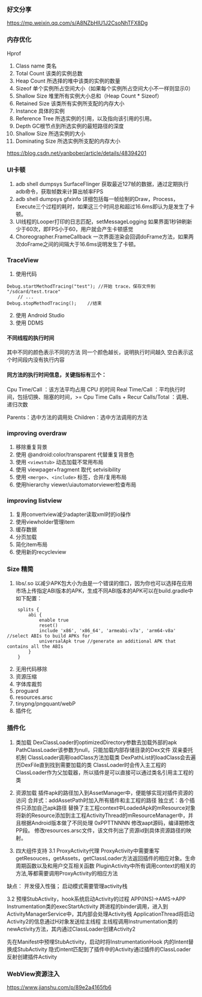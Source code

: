 ### 好文分享
https://mp.weixin.qq.com/s/A8NZbHlU1J2CsoNhTFX8Dg

### 内存优化

Hprof
1. Class name  类名
2. Total Count 该类的实例总数
3. Heap Count  所选择的堆中该类的实例的数量
4. Sizeof  单个实例所占空间大小（如果每个实例所占空间大小不一样则显示0）
5. Shallow Size    堆里所有实例大小总和（Heap Count * Sizeof）
6. Retained Size   该类所有实例所支配的内存大小
7. Instance    具体的实例
8. Reference Tree  所选实例的引用，以及指向该引用的引用。
9. Depth   GC根节点到所选实例的最短路径的深度
10. Shallow Size    所选实例的大小
11. Dominating Size 所选实例所支配的内存大小

https://blog.csdn.net/yanbober/article/details/48394201


### UI卡顿
1. adb shell dumpsys SurfaceFlinger
获取最近127帧的数据，通过定期执行adb命令，获取帧数来计算出帧率FPS
2. adb shell dumpsys gfxinfo
详细包括每一帧绘制的Draw，Process，Execute三个过程的耗时，如果这三个时间总和超过16.6ms即认为是发生了卡顿。
3. UI线程的Looper打印的日志匹配，setMessageLogging
如果界面1秒钟刷新少于60次，即FPS小于60，用户就会产生卡顿感觉
4. Choreographer.FrameCallback
一次界面渲染会回调doFrame方法，如果两次doFrame之间的间隔大于16.6ms说明发生了卡顿。

### TraceView

1. 使用代码

```
Debug.startMethodTracing("test"); //开始 trace，保存文件到 "/sdcard/test.trace"
    // ...
Debug.stopMethodTracing();    //结束
```

2. 使用 Android Studio
3. 使用 DDMS


#### 不同线程的执行时间
其中不同的颜色表示不同的方法
同一个颜色越长，说明执行时间越久
空白表示这个时间段内没有执行内容

#### 同方法的执行时间信息，关键指标有三个：
Cpu Time/Call ：该方法平均占用 CPU 的时间
Real Time/Call ：平均执行时间，包括切换、阻塞的时间，>= Cpu Time
Calls + Recur Calls/Total ：调用、递归次数

Parents：选中方法的调用处
Children：选中方法调用的方法


### improving overdraw

1. 移除重复背景
2. 使用 @android:color/transparent 代替重复背景色
3. 使用 `<viewstub>` 动态加载不常用布局
4. 使用 viewpager+fragment 取代 setvisibility
5. 使用 `<merge>`、`<include>` 标签，合并/复用布局
6. 使用hierarchy viewer/uiautomatorviewer检查布局

### improving listview

1. 复用convertview减少adapter读取xml时的io操作
2. 使用viewholder管理item
3. 缓存数据
4. 分页加载
5. 简化item布局
6. 使用新的recycleview

### Size 精简
1. libs/.so
以减少APK包大小为由是一个错误的借口，因为你也可以选择在应用市场上传指定ABI版本的APK，生成不同ABI版本的APK可以在build.gradle中如下配置：
```
    splits {
        abi {
            enable true
            reset()
            include 'x86', 'x86_64', 'armeabi-v7a', 'arm64-v8a' //select ABIs to build APKs for
            universalApk true //generate an additional APK that contains all the ABIs
        }
    }

```
2. 无用代码移除
3. 资源压缩
4. 字体库裁剪
5. proguard
6. resources.arsc
7. tinypng/pngquant/webP
8. 插件化

### 插件化
1. 类加载
DexClassLoader的optimizedDirectory参数去加载外部的apk
PathClassLoader该参数为null，只能加载内部存储目录的Dex文件
双亲委托机制
ClassLoader调用loadClass方法加载类
DexPathList的loadClass会去遍历DexFile直到找到需要加载的类
ClassLoader时会传入主工程的ClassLoader作为父加载器，所以插件是可以直接可以通过类名引用主工程的类

2. 资源加载
插件apk的路径加入到AssetManager中，便能够实现对插件资源的访问
合并式：addAssetPath时加入所有插件和主工程的路径
独立式：各个插件只添加自己apk路径
替换了主工程context中LoadedApk的mResource对象
将新的Resource添加到主工程ActivityThread的mResourceManager中，并且根据Android版本做了不同处理
0xPPTTNNNN
修改aapt源码，编译期修改PP段。
修改resources.arsc文件，该文件列出了资源id到具体资源路径的映射。

3. 四大组件支持
3.1 ProxyActivity代理
ProxyActivity中需要重写getResouces，getAssets，getClassLoader方法返回插件的相应对象。生命周期函数以及和用户交互相关函数
PluginActivity中所有调用context的相关的方法,等都需要调用ProxyActivity的相应方法

缺点：
开发侵入性强；
启动模式需要管理activity栈

3.2 预埋StubActivity，hook系统启动Activity的过程
APP(INS)->AMS->APP
Instrumentation类的execStartActivity
跨进程的binder调用，进入到ActivityManagerService中，其内部会处理Activity栈
ApplicationThread将启动Activity2的信息通过H对象发送给主线程
主线程调用Instrumentation类的newActivity方法，其内通过ClassLoader创建Activity2

先在Manifest中预埋StubActivity，启动时将InstrumentationHook 内的Intent替换成StubActivity
隐式intent匹配到了插件中的Activity通过插件的ClassLoader反射创建插件Activity

### WebView资源注入
https://www.jianshu.com/p/89e2a4165fb6
